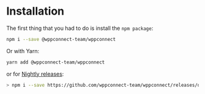 # Installation

The first thing that you had to do is install the `npm package`:

```bash
npm i --save @wppconnect-team/wppconnect
```
Or with Yarn:
```bash
yarn add @wppconnect-team/wppconnect
```

or for [Nightly releases](https://github.com/wppconnect-team/wppconnect/releases/tag/nightly):

```bash
> npm i --save https://github.com/wppconnect-team/wppconnect/releases/download/nightly/wppconnect-nightly.tgz
```
